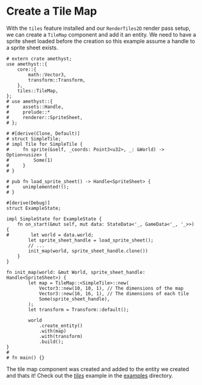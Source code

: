 # Create a Tile Map

With the `tiles` feature installed and our `RenderTiles2D` render pass setup, we can create a `TileMap` component and add it an entity. We need to have a sprite sheet loaded before the creation so this example assume a handle to a sprite sheet exists.

```rust,edition2018,no_run,noplaypen
# extern crate amethyst;
use amethyst::{
    core::{
        math::Vector3,
        transform::Transform,
    },
    tiles::TileMap,
};
# use amethyst::{
#     assets::Handle,
#     prelude::*
#     renderer::SpriteSheet,
# };

# #[derive(Clone, Default)]
# struct SimpleTile;
# impl Tile for SimpleTile {
#     fn sprite(&self, _coords: Point3<u32>, _: &World) -> Option<usize> {
#         Some(1)
#     }
# }

# pub fn load_sprite_sheet() -> Handle<SpriteSheet> {
#     unimplemented!();
# }

#[derive(Debug)]
struct ExampleState;

impl SimpleState for ExampleState {
    fn on_start(&mut self, mut data: StateData<'_, GameData<'_, '_>>) {
#        let world = data.world;
        let sprite_sheet_handle = load_sprite_sheet();
        // ...
        init_map(world, sprite_sheet_handle.clone())
    }
}

fn init_map(world: &mut World, sprite_sheet_handle: Handle<SpriteSheet>) {
        let map = TileMap::<SimpleTile>::new(
            Vector3::new(10, 10, 1), // The dimensions of the map
            Vector3::new(16, 16, 1), // The dimensions of each tile
            Some(sprite_sheet_handle),
        );
        let transform = Transform::default();
        
        world
            .create_entity()
            .with(map)
            .with(transform)
            .build();
}
#
# fn main() {}
```

The tile map component was created and added to the entity we created and thats it! Check out the [*tiles*][ex_tiles] example in the [examples][ex_all] directory.

[ex_tiles]: https://github.com/amethyst/amethyst/tree/master/examples/tiles
[ex_all]: https://github.com/amethyst/amethyst/tree/master/examples
